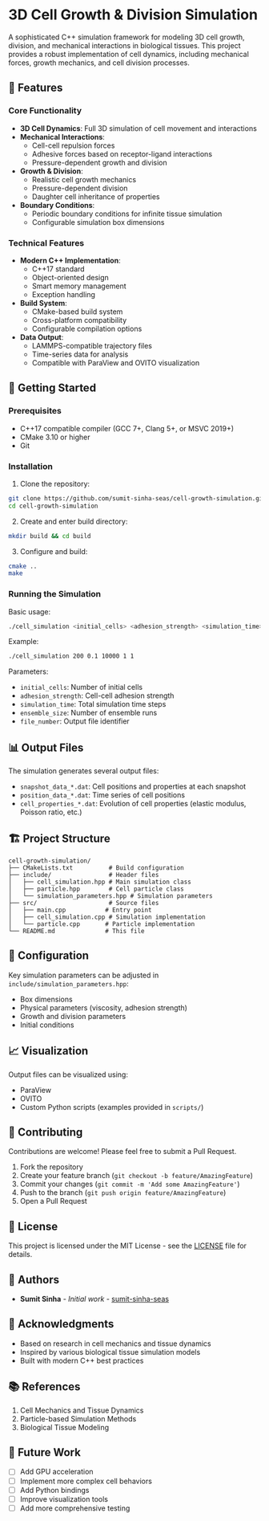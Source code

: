 # 3D Cell Growth & Division Simulation

A sophisticated C++ simulation framework for modeling 3D cell growth, division, and mechanical interactions in biological tissues. This project provides a robust implementation of cell dynamics, including mechanical forces, growth mechanics, and cell division processes.

## 🌟 Features

### Core Functionality
- **3D Cell Dynamics**: Full 3D simulation of cell movement and interactions
- **Mechanical Interactions**:
  - Cell-cell repulsion forces
  - Adhesive forces based on receptor-ligand interactions
  - Pressure-dependent growth and division
- **Growth & Division**:
  - Realistic cell growth mechanics
  - Pressure-dependent division
  - Daughter cell inheritance of properties
- **Boundary Conditions**:
  - Periodic boundary conditions for infinite tissue simulation
  - Configurable simulation box dimensions

### Technical Features
- **Modern C++ Implementation**:
  - C++17 standard
  - Object-oriented design
  - Smart memory management
  - Exception handling
- **Build System**:
  - CMake-based build system
  - Cross-platform compatibility
  - Configurable compilation options
- **Data Output**:
  - LAMMPS-compatible trajectory files
  - Time-series data for analysis
  - Compatible with ParaView and OVITO visualization

## 🚀 Getting Started

### Prerequisites
- C++17 compatible compiler (GCC 7+, Clang 5+, or MSVC 2019+)
- CMake 3.10 or higher
- Git

### Installation

1. Clone the repository:
```bash
git clone https://github.com/sumit-sinha-seas/cell-growth-simulation.git
cd cell-growth-simulation
```

2. Create and enter build directory:
```bash
mkdir build && cd build
```

3. Configure and build:
```bash
cmake ..
make
```

### Running the Simulation

Basic usage:
```bash
./cell_simulation <initial_cells> <adhesion_strength> <simulation_time> <ensemble_size> <file_number>
```

Example:
```bash
./cell_simulation 200 0.1 10000 1 1
```

Parameters:
- `initial_cells`: Number of initial cells
- `adhesion_strength`: Cell-cell adhesion strength
- `simulation_time`: Total simulation time steps
- `ensemble_size`: Number of ensemble runs
- `file_number`: Output file identifier

## 📊 Output Files

The simulation generates several output files:
- `snapshot_data_*.dat`: Cell positions and properties at each snapshot
- `position_data_*.dat`: Time series of cell positions
- `cell_properties_*.dat`: Evolution of cell properties (elastic modulus, Poisson ratio, etc.)

## 🏗️ Project Structure

```
cell-growth-simulation/
├── CMakeLists.txt          # Build configuration
├── include/                # Header files
│   ├── cell_simulation.hpp # Main simulation class
│   ├── particle.hpp        # Cell particle class
│   └── simulation_parameters.hpp # Simulation parameters
├── src/                    # Source files
│   ├── main.cpp           # Entry point
│   ├── cell_simulation.cpp # Simulation implementation
│   └── particle.cpp       # Particle implementation
└── README.md              # This file
```

## 🔧 Configuration

Key simulation parameters can be adjusted in `include/simulation_parameters.hpp`:
- Box dimensions
- Physical parameters (viscosity, adhesion strength)
- Growth and division parameters
- Initial conditions

## 📈 Visualization

Output files can be visualized using:
- ParaView
- OVITO
- Custom Python scripts (examples provided in `scripts/`)

## 🤝 Contributing

Contributions are welcome! Please feel free to submit a Pull Request.

1. Fork the repository
2. Create your feature branch (`git checkout -b feature/AmazingFeature`)
3. Commit your changes (`git commit -m 'Add some AmazingFeature'`)
4. Push to the branch (`git push origin feature/AmazingFeature`)
5. Open a Pull Request

## 📝 License

This project is licensed under the MIT License - see the [LICENSE](LICENSE) file for details.

## 👥 Authors

- **Sumit Sinha** - *Initial work* - [sumit-sinha-seas](https://github.com/sumit-sinha-seas)

## 🙏 Acknowledgments

- Based on research in cell mechanics and tissue dynamics
- Inspired by various biological tissue simulation models
- Built with modern C++ best practices

## 📚 References

1. Cell Mechanics and Tissue Dynamics
2. Particle-based Simulation Methods
3. Biological Tissue Modeling

## 🔮 Future Work

- [ ] Add GPU acceleration
- [ ] Implement more complex cell behaviors
- [ ] Add Python bindings
- [ ] Improve visualization tools
- [ ] Add more comprehensive testing 